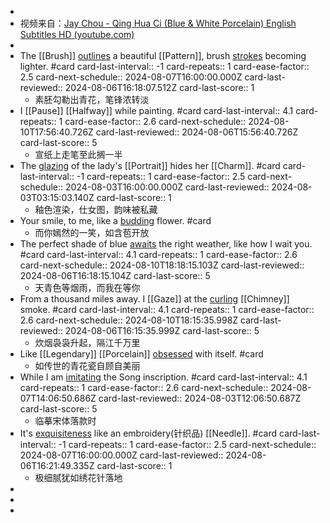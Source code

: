 -
- 视频来自：[Jay Chou - Qing Hua Ci (Blue & White Porcelain) English Subtitles HD (youtube.com)](https://www.youtube.com/watch?v=TrUy1rcQ5iA&ab_channel=shortyfb)
-
- The [[Brush]] [outlines]([[Outline]]) a beautiful [[Pattern]], brush [strokes]([[Stroke]]) becoming lighter. #card
  card-last-interval:: -1
  card-repeats:: 1
  card-ease-factor:: 2.5
  card-next-schedule:: 2024-08-07T16:00:00.000Z
  card-last-reviewed:: 2024-08-06T16:18:07.512Z
  card-last-score:: 1
	- 素胚勾勒出青花，笔锋浓转淡
- I [[Pause]] [[Halfway]] while painting. #card
  card-last-interval:: 4.1
  card-repeats:: 1
  card-ease-factor:: 2.6
  card-next-schedule:: 2024-08-10T17:56:40.726Z
  card-last-reviewed:: 2024-08-06T15:56:40.726Z
  card-last-score:: 5
	- 宣纸上走笔至此搁一半
- The [glazing]([[Glaze]]) of the lady's [[Portrait]] hides her [[Charm]]. #card
  card-last-interval:: -1
  card-repeats:: 1
  card-ease-factor:: 2.5
  card-next-schedule:: 2024-08-03T16:00:00.000Z
  card-last-reviewed:: 2024-08-03T03:15:03.140Z
  card-last-score:: 1
	- 釉色渲染，仕女图，韵味被私藏
- Your smile, to me, like a [budding]([[Bud]]) flower. #card
	- 而你嫣然的一笑，如含苞开放
- The perfect shade of blue [awaits]([[Await]]) the right weather, like how I wait you. #card
  card-last-interval:: 4.1
  card-repeats:: 1
  card-ease-factor:: 2.6
  card-next-schedule:: 2024-08-10T18:18:15.103Z
  card-last-reviewed:: 2024-08-06T16:18:15.104Z
  card-last-score:: 5
	- 天青色等烟雨，而我在等你
- From a thousand miles away. I [[Gaze]] at the [curling]([[Curl]]) [[Chimney]] smoke. #card
  card-last-interval:: 4.1
  card-repeats:: 1
  card-ease-factor:: 2.6
  card-next-schedule:: 2024-08-10T18:15:35.998Z
  card-last-reviewed:: 2024-08-06T16:15:35.999Z
  card-last-score:: 5
	- 炊烟袅袅升起，隔江千万里
- Like [[Legendary]] [[Porcelain]] [obsessed]([[Obsess]]) with itself. #card
	- 如传世的青花瓷自顾自美丽
- While I am [imitating]([[Imitate]]) the Song inscription. #card
  card-last-interval:: 4.1
  card-repeats:: 1
  card-ease-factor:: 2.6
  card-next-schedule:: 2024-08-07T14:06:50.686Z
  card-last-reviewed:: 2024-08-03T12:06:50.687Z
  card-last-score:: 5
	- 临摹宋体落款时
- It's [exquisiteness]([[Exquisite]]) like an embroidery(针织品) [[Needle]]. #card
  card-last-interval:: -1
  card-repeats:: 1
  card-ease-factor:: 2.5
  card-next-schedule:: 2024-08-07T16:00:00.000Z
  card-last-reviewed:: 2024-08-06T16:21:49.335Z
  card-last-score:: 1
	- 极细腻犹如绣花针落地
-
-
-